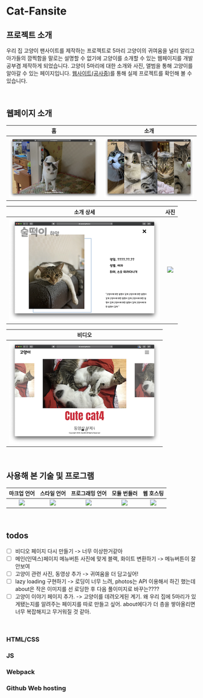 # Cat-Fansite

## 프로젝트 소개
우리 집 고양이 팬사이트를 제작하는 프로젝트로 5마리 고양이의 귀여움을 널리 알리고 아가들의 깜찍함을 말로는 설명할 수 없기에 고양이를 소개할 수 있는 웹페이지를 개발 공부겸 제작하게 되었습니다. 고양이 5마리에 대한 소개와 사진, 앨범을 통해 고양이를 알아갈 수 있는 페이지입니다. [웹사이트(공사중)](https://seows2.github.io/Cat-Fansite/html/index.html)를 통해 실제 프로젝트를 확인해 볼 수 있습니다.

<br>

## 웹페이지 소개

|                       홈                       |                    소개                     |
| :--------------------------------------------: | :---------------------------------------------: |
| <img src="./pageImage/home.png" width="400px"> | <img src="./pageImage/about.png" width="400px"> |

|                     소개 상세                      |                      사진                       |
| :----------------------------------------------------: | :---------------------------------------------: |
| <img src="./pageImage/about_detail.png" width="400px"> | <img src="./pageImage/photo.gif" width="400px"> |

|                     비디오                      |
|:----------------------------------------------------:|
| <img src="./pageImage/video.png" width="400px"> |

<br>

## 사용해 본 기술 및 프로그램

|마크업 언어| 스타일 언어| 프로그래밍 언어 | 모듈 번들러 | 웹 호스팅 |
|:-------:|:-------:|:-------:|:-------:|:-------:|
|<img src="https://upload.wikimedia.org/wikipedia/commons/thumb/6/61/HTML5_logo_and_wordmark.svg/1200px-HTML5_logo_and_wordmark.svg.png" width="200px"> |<img src="https://upload.wikimedia.org/wikipedia/commons/thumb/d/d5/CSS3_logo_and_wordmark.svg/1200px-CSS3_logo_and_wordmark.svg.png" width="150px"> |<img src="https://cdn.iconscout.com/icon/free/png-256/javascript-2038874-1720087.png" width="200px"> |<img src="https://raw.githubusercontent.com/webpack/media/master/logo/icon-square-big.png" width="180px"> |<img src="https://github.githubassets.com/images/modules/logos_page/GitHub-Mark.png" width="150px"> |

<br>

## todos

- [ ] 비디오 페이지 다시 만들기 -> 너무 이상한거같아
- [ ] 메인(인덱스)페이지 메뉴버튼 사진에 맞게 블랙, 화이트 변환하기 -> 메뉴버튼이 잘 안보여
- [ ] 고양이 관련 사진, 동영상 추가 -> 귀여움을 더 담고싶어!
- [ ] lazy loading 구현하기 -> 로딩이 너무 느려, photos는 API 이용해서 하긴 했는데 about은 작은 이미지를 선 로딩한 후 다음 풀이미지로 바꾸는????
- [ ] 고양이 이야기 페이지 추가. -> 고양이를 데려오게된 계기. 왜 우리 집에 5마리가 있게됐는지를 알려주는 페이지를 따로 만들고 싶어. about에다가 더 층을 쌓아올리면 너무 복잡해지고 무거워질 것 같아.

<br>

### HTML/CSS

### JS

### Webpack

### Github Web hosting
